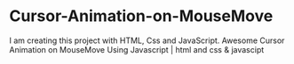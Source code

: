 # Cursor-Animation-on-MouseMove
I am creating this project with HTML, Css and JavaScript. Awesome Cursor Animation on MouseMove Using Javascript | html and css &amp; javascipt
